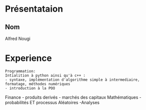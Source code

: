 # Présentataion
## Nom
Alfred Nougi 
# Experience
    Programmation:
    Intialition à python ainsi qu'à c++ : 
    - syntaxe, implémentation d'algorithme simple à intermediaire, formatage, méthodes numériques
    - introduction à la POO 
   Finance
    - produits derivés
    - marchés des capitaux
   Mathématiques
    -probabilités ET processus Aléatoires
    -Analyses

